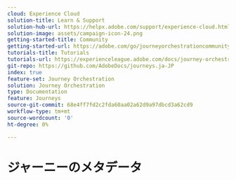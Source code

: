 ```yaml
---
cloud: Experience Cloud
solution-title: Learn & Support
solution-hub-url: https://helpx.adobe.com/support/experience-cloud.html
solution-image: assets/campaign-icon-24.png
getting-started-title: Community
getting-started-url: https://adobe.com/go/journeyorchestrationcommunity
tutorials-title: Tutorials
tutorials-url: https://experienceleague.adobe.com/docs/journey-orchestration-learn/tutorials/understanding-journey-orchestration.html
git-repo: https://github.com/AdobeDocs/journeys.ja-JP
index: true
feature-set: Journey Orchestration
solution: Journey Orchestration
type: Documentation
feature: Journeys
source-git-commit: 68e4ff7fd2c2fda60aa02a62d9a97dbcd3a62cd9
workflow-type: tm+mt
source-wordcount: '0'
ht-degree: 0%

---
```



# ジャーニーのメタデータ

